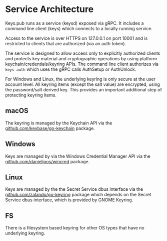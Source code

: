 # Service Architecture

Keys.pub runs as a service (keysd) exposed via gRPC. It includes a command line client (keys) which connects to a locally
running service.

Access to the service is over HTTPS on 127.0.0.1 on port 10001 and is restricted to clients that are authorized (via an
auth token).

The service is designed to allow access only to explicitly authorized clients and protects key material and
cryptographic operations by using platform keychain/credentials/keyring APIs. The command line client authorizes via
`keys auth` which uses the gRPC calls AuthSetup or AuthUnlock.

For Windows and Linux, the underlying keyring is only secure at the user account level. All keyring items (except the
salt value) are encrypted, using the password/salt derived key. This provides an important additional step of protecting
keyring items.

## macOS

The keyring is managed by the Keychain API via the [github.com/keybase/go-keychain](https://github.com/keybase/go-keychain) package.

## Windows

Keys are managed by via the Windows Credential Manager API via the [github.com/danieljoos/wincred](https://github.com/danieljoos/wincred) package.

## Linux

Keys are managed by the the Secret Service dbus interface via the [github.com/zalando/go-keyring](github.com/zalando/go-keyring)
package which depends on the Secret Service dbus interface, which is provided by GNOME Keyring.

## FS

There is a filesystem based keyring for other OS types that have no underlying keyring.

